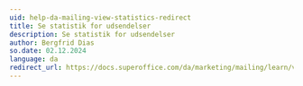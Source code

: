 ```yaml
---
uid: help-da-mailing-view-statistics-redirect
title: Se statistik for udsendelser
description: Se statistik for udsendelser
author: Bergfrid Dias
so.date: 02.12.2024
language: da
redirect_url: https://docs.superoffice.com/da/marketing/mailing/learn/view-statistics.html
---
```

